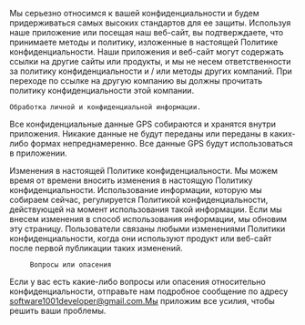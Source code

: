 Мы серьезно относимся к вашей конфиденциальности 
и будем придерживаться самых высоких стандартов для ее защиты. 
Используя наше приложение или посещая наш веб-сайт, вы подтверждаете, 
что принимаете методы и политику, изложенные в настоящей Политике 
конфиденциальности. Наши приложения и веб-сайт могут содержать ссылки 
на другие сайты или продукты, и мы не несем ответственности за политику
конфиденциальности и / или методы других компаний. При переходе по ссылке 
на другую компанию вы должны прочитать политику конфиденциальности этой компании.



	Обработка личной и конфиденциальной информации.
Все конфиденциальные данные GPS собираются и хранятся внутри приложения. 
Никакие данные не будут переданы или переданы в каких-либо формах непреднамеренно. 
Все данные GPS будут использоваться в приложении.


				
Изменения в настоящей Политике конфиденциальности.
Мы можем время от времени вносить изменения в настоящую Политику конфиденциальности.
Использование информации, которую мы собираем сейчас, регулируется Политикой конфиденциальности, 
действующей на момент использования такой информации. Если мы внесем изменения в способ использования 
информации, мы обновим эту страницу. Пользователи связаны любыми изменениями Политики конфиденциальности, 
когда они используют продукт или веб-сайт после первой публикации таких изменений.
				

         Вопросы или опасения
Если у вас есть какие-либо вопросы или опасения относительно конфиденциальности, 
отправьте нам подробное сообщение по адресу software1001developer@gmail.com.Мы приложим все усилия, 
чтобы решить ваши проблемы.
	
